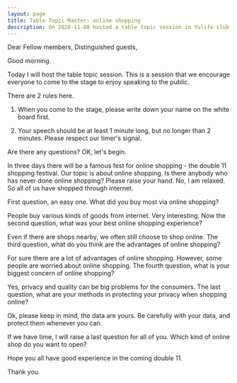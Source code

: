 ```yaml
---
layout: page
title: Table Topic Master: online shopping
description: On 2020-11-08 hosted a table topic session in Yulife club of Toastmaster.
---
```



Dear Fellow members,
Distinguished guests,

Good morning.

Today I will host the table topic session. This is a session that we encourage everyone
to come to the stage to enjoy speaking to the public.

There are 2 rules here.

1. When you come to the stage, please write down your name on the white board first.

2. Your speech should be at least 1 minute long, but no longer than 2 minutes. Please
respect our timer's signal.

Are there any questions? OK, let's begin.

In three days there will be a famous fest for online shopping - the double 11 shopping
festival. Our topic is about online shopping. Is there anybody who has never done online
shopping? Please raise your hand. No, I am relaxed. So all of us have shopped through
internet.

First question, an easy one. What did you buy most via online shopping?

People buy various kinds of goods from internet. Very interesting. Now the second question,
what was your best online shopping experience?

Even if there are shops nearby, we often still choose to shop online. The third question,
what do you think are the advantages of online shopping?

For sure there are a lot of advantages of online shopping. However, some people are worried
about online shopping. The fourth question, what is your biggest concern of online shopping?

Yes, privacy and quality can be big problems for the consumers. The last question, what are
your methods in protecting your privacy when shopping online?

Ok, please keep in mind, the data are yours. Be carefully with your data, and protect them
whenever you can.

If we have time, I will raise a last question for all of you. Which kind of online shop do
you want to open?

Hope you all have good experience in the coming double 11.

Thank you.